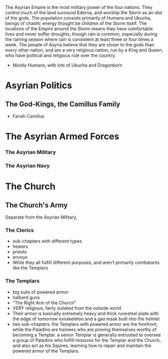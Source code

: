 The Asyrian Empire is the most military power of the four nations. They control much of the land surround Ederna, and worship the Storm as an idol of the gods. The population consists primarily of Humans and Ukucha, beings of chaotic energy thought be children of the Storm itself. The locations of the Empire around the Storm means they have comfortable lives and never suffer droughts, though rain is common, especially during the raining season where rain is consistent at least three or four times a week. The people of Asyria believe that they are closer to the gods than every other nation, and are a very religious nation, run by a King and Queen, who have political and religious rule over the country.

- Mostly Humans, with lots of Ukucha and Dragonborn

# Asyrian Politics

## The God-Kings, the Camillus Family

- Fariah Camillus 

# The Asyrian Armed Forces

### The Asyrian Military

### The Asyrian Navy

# The Church

## The Church's Army

Separate from the Asyrian Military, 

### The Clerics

- sub-chapters with different types
- healers
- priests
- envoys
- While they all fulfill different purposes, and aren't primarily combatants like the Templars 

### The Templars

- big suits of powered armor
- halberd guns
- "The Right Arm of the Church"
- VERY religious, fairly isolated from the outside world
- Their armor is basically extremely heavy and thick runesteel plate with the edge of tomorrow exoskeleton and a gas mask built into the helmet
- two sub-chapters: the Templars with powered armor are the forefront, while the Paladins are trainees who are proving themselves worthy of becoming a Templar. a senior Templar is generally entrusted to oversee a group of Paladins who fulfill missions for the Templar and the Church, and also act as his Squires, learning how to repair and maintain the powered armor of the Templars.